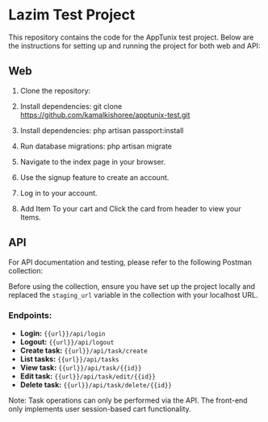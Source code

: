 # Lazim Test Project

This repository contains the code for the AppTunix test project. Below are the instructions for setting up and running the project for both web and API:

## Web

1. Clone the repository:

2. Install dependencies:
   git clone https://github.com/kamalkishoree/apptunix-test.git

3. Install dependencies:
   php artisan passport:install

4. Run database migrations:
   php artisan migrate

5. Navigate to the index page in your browser.

6. Use the signup feature to create an account.

7. Log in to your account.

8. Add Item To your cart and Click the card from header to view your Items.

## API

For API documentation and testing, please refer to the following Postman collection:



Before using the collection, ensure you have set up the project locally and replaced the `staging_url` variable in the collection with your localhost URL.

### Endpoints:

-   **Login:** `{{url}}/api/login`
-   **Logout:** `{{url}}/api/logout`
-   **Create task:** `{{url}}/api/task/create`
-   **List tasks:** `{{url}}/api/tasks`
-   **View task:** `{{url}}/api/task/{{id}}`
-   **Edit task:** `{{url}}/api/task/edit/{{id}}`
-   **Delete task:** `{{url}}/api/task/delete/{{id}}`

Note: Task operations can only be performed via the API. The front-end only implements user session-based cart functionality.
